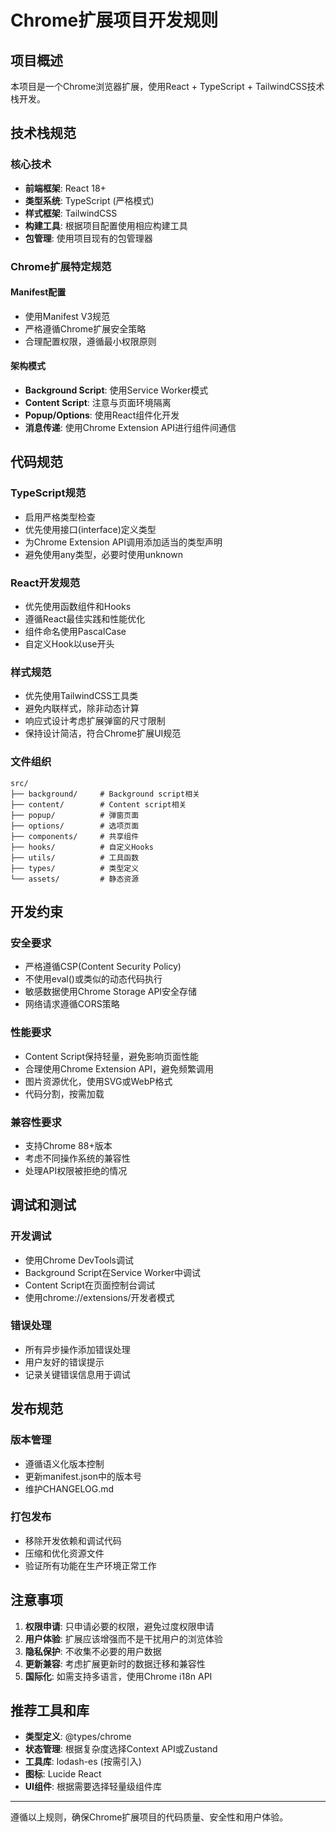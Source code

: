# Chrome扩展项目开发规则

## 项目概述

本项目是一个Chrome浏览器扩展，使用React + TypeScript + TailwindCSS技术栈开发。

## 技术栈规范

### 核心技术

- **前端框架**: React 18+
- **类型系统**: TypeScript (严格模式)
- **样式框架**: TailwindCSS
- **构建工具**: 根据项目配置使用相应构建工具
- **包管理**: 使用项目现有的包管理器

### Chrome扩展特定规范

#### Manifest配置

- 使用Manifest V3规范
- 严格遵循Chrome扩展安全策略
- 合理配置权限，遵循最小权限原则

#### 架构模式

- **Background Script**: 使用Service Worker模式
- **Content Script**: 注意与页面环境隔离
- **Popup/Options**: 使用React组件化开发
- **消息传递**: 使用Chrome Extension API进行组件间通信

## 代码规范

### TypeScript规范

- 启用严格类型检查
- 优先使用接口(interface)定义类型
- 为Chrome Extension API调用添加适当的类型声明
- 避免使用any类型，必要时使用unknown

### React开发规范

- 优先使用函数组件和Hooks
- 遵循React最佳实践和性能优化
- 组件命名使用PascalCase
- 自定义Hook以use开头

### 样式规范

- 优先使用TailwindCSS工具类
- 避免内联样式，除非动态计算
- 响应式设计考虑扩展弹窗的尺寸限制
- 保持设计简洁，符合Chrome扩展UI规范

### 文件组织

```
src/
├── background/     # Background script相关
├── content/        # Content script相关
├── popup/          # 弹窗页面
├── options/        # 选项页面
├── components/     # 共享组件
├── hooks/          # 自定义Hooks
├── utils/          # 工具函数
├── types/          # 类型定义
└── assets/         # 静态资源
```

## 开发约束

### 安全要求

- 严格遵循CSP(Content Security Policy)
- 不使用eval()或类似的动态代码执行
- 敏感数据使用Chrome Storage API安全存储
- 网络请求遵循CORS策略

### 性能要求

- Content Script保持轻量，避免影响页面性能
- 合理使用Chrome Extension API，避免频繁调用
- 图片资源优化，使用SVG或WebP格式
- 代码分割，按需加载

### 兼容性要求

- 支持Chrome 88+版本
- 考虑不同操作系统的兼容性
- 处理API权限被拒绝的情况

## 调试和测试

### 开发调试

- 使用Chrome DevTools调试
- Background Script在Service Worker中调试
- Content Script在页面控制台调试
- 使用chrome://extensions/开发者模式

### 错误处理

- 所有异步操作添加错误处理
- 用户友好的错误提示
- 记录关键错误信息用于调试

## 发布规范

### 版本管理

- 遵循语义化版本控制
- 更新manifest.json中的版本号
- 维护CHANGELOG.md

### 打包发布

- 移除开发依赖和调试代码
- 压缩和优化资源文件
- 验证所有功能在生产环境正常工作

## 注意事项

1. **权限申请**: 只申请必要的权限，避免过度权限申请
2. **用户体验**: 扩展应该增强而不是干扰用户的浏览体验
3. **隐私保护**: 不收集不必要的用户数据
4. **更新兼容**: 考虑扩展更新时的数据迁移和兼容性
5. **国际化**: 如需支持多语言，使用Chrome i18n API

## 推荐工具和库

- **类型定义**: @types/chrome
- **状态管理**: 根据复杂度选择Context API或Zustand
- **工具库**: lodash-es (按需引入)
- **图标**: Lucide React
- **UI组件**: 根据需要选择轻量级组件库

---

遵循以上规则，确保Chrome扩展项目的代码质量、安全性和用户体验。
